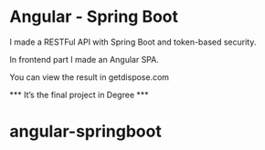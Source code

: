 # Angular - Spring Boot

I made a RESTFul API with Spring Boot and token-based security.

In frontend part I made an Angular SPA.

You can view the result in getdispose.com

*** It’s the final project in Degree ***
# angular-springboot

